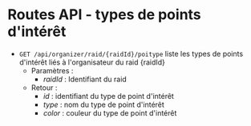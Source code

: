 # Routes API - types de points d'intérêt


- `GET /api/organizer/raid/{raidId}/poitype` liste les types de points d'intérêt liés à l'organisateur du raid {raidId}
  - Paramètres :
    - *raidId* : Identifiant du raid
  - Retour : 
    - *id* : identifiant du type de point d'intérêt
    - *type* : nom du type de point d'intérêt
    - *color* : couleur du type de point d'intérêt